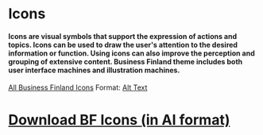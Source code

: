 # Icons

#### Icons are visual symbols that support the expression of actions and topics. Icons can be used to draw the user's attention to the desired information or function. Using icons can also improve the perception and grouping of extensive content. Business Finland theme includes both user interface machines and illustration machines.

[All Business Finland Icons](/images/logo.png)
Format: [Alt Text](url)

# [Download BF Icons (in AI format)](https://github.com/lianadalia/BF-design-system/blob/patch-1/assets/images/BF-Icons_2020-ALL.ai?raw=true)
